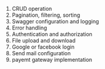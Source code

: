 1. CRUD operation
2. Pagination, filtering, sorting
3. Swagger configuration and logging
4. Error handling
5. Authentication and authorization
6. File upload and download
7. Google or facebook login
8. Send mail configuration
9. payemt gateway implementation
